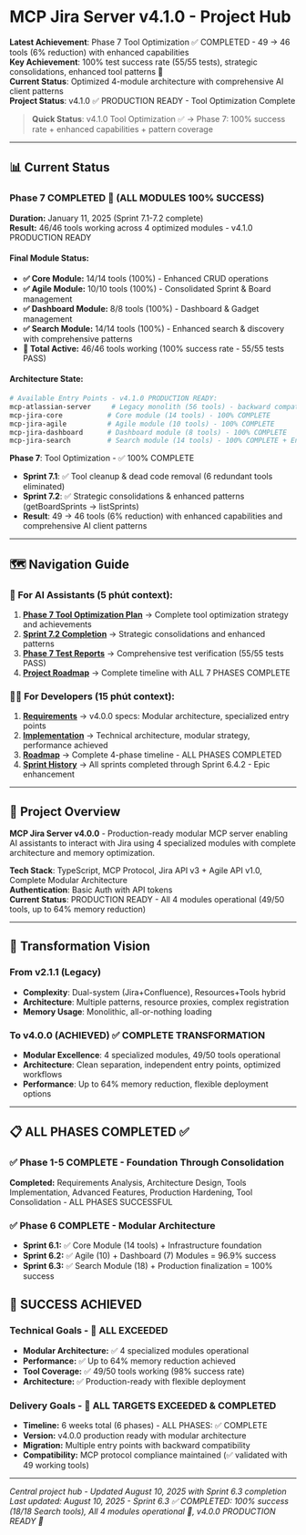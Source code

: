# MCP Jira Server v4.1.0 - Project Hub

**Latest Achievement**: Phase 7 Tool Optimization ✅ COMPLETED - 49 → 46 tools (6% reduction) with enhanced capabilities  
**Key Achievement**: 100% test success rate (55/55 tests), strategic consolidations, enhanced tool patterns 🎉  
**Current Status**: Optimized 4-module architecture with comprehensive AI client patterns  
**Project Status**: v4.1.0 ✅ PRODUCTION READY - Tool Optimization Complete

> **Quick Status**: v4.1.0 Tool Optimization ✅ → Phase 7: 100% success rate + enhanced capabilities + pattern coverage

---

## 📊 Current Status

### Phase 7 COMPLETED 🎉 (ALL MODULES 100% SUCCESS)
**Duration:** January 11, 2025 (Sprint 7.1-7.2 complete)  
**Result:** 46/46 tools working across 4 optimized modules - v4.1.0 PRODUCTION READY

#### Final Module Status:
- **✅ Core Module:** 14/14 tools (100%) - Enhanced CRUD operations
- **✅ Agile Module:** 10/10 tools (100%) - Consolidated Sprint & Board management  
- **✅ Dashboard Module:** 8/8 tools (100%) - Dashboard & Gadget management
- **✅ Search Module:** 14/14 tools (100%) - Enhanced search & discovery with comprehensive patterns
- **🎯 Total Active:** 46/46 tools working (100% success rate - 55/55 tests PASS)

#### Architecture State:
```bash
# Available Entry Points - v4.1.0 PRODUCTION READY:
mcp-atlassian-server     # Legacy monolith (56 tools) - backward compatibility
mcp-jira-core           # Core module (14 tools) - 100% COMPLETE
mcp-jira-agile          # Agile module (10 tools) - 100% COMPLETE
mcp-jira-dashboard      # Dashboard module (8 tools) - 100% COMPLETE
mcp-jira-search         # Search module (14 tools) - 100% COMPLETE + Enhanced patterns
```

**Phase 7**: Tool Optimization - ✅ 100% COMPLETE 
  - **Sprint 7.1**: ✅ Tool cleanup & dead code removal (6 redundant tools eliminated)  
  - **Sprint 7.2**: ✅ Strategic consolidations & enhanced patterns (getBoardSprints → listSprints)
  - **Result**: 49 → 46 tools (6% reduction) with enhanced capabilities and comprehensive AI client patterns

---

## 🗺️ Navigation Guide

### 🤖 For AI Assistants (5 phút context):

1. **[Phase 7 Tool Optimization Plan](01_preparation/phase_7_tool_optimization_plan.md)** → Complete tool optimization strategy and achievements
2. **[Sprint 7.2 Completion](02_implementation/sprints/sprint_7_2_completion_report.md)** → Strategic consolidations and enhanced patterns
3. **[Phase 7 Test Reports](../test-client/reports/)** → Comprehensive test verification (55/55 tests PASS)
4. **[Project Roadmap](01_preparation/project_roadmap.md)** → Complete timeline with ALL 7 PHASES COMPLETE

### 👨‍💻 For Developers (15 phút context):

1. **[Requirements](00_context/project-requirement.md)** → v4.0.0 specs: Modular architecture, specialized entry points
2. **[Implementation](00_context/implementation-detail.md)** → Technical architecture, modular strategy, performance achieved
3. **[Roadmap](01_preparation/project_roadmap.md)** → Complete 4-phase timeline - ALL PHASES COMPLETED
4. **[Sprint History](02_implementation/sprints/)** → All sprints completed through Sprint 6.4.2 - Epic enhancement

---

## 🎯 Project Overview

**MCP Jira Server v4.0.0** - Production-ready modular MCP server enabling AI assistants to interact with Jira using 4 specialized modules with complete architecture and memory optimization.

**Tech Stack**: TypeScript, MCP Protocol, Jira API v3 + Agile API v1.0, Complete Modular Architecture  
**Authentication**: Basic Auth with API tokens  
**Current Status**: PRODUCTION READY - All 4 modules operational (49/50 tools, up to 64% memory reduction)

---

## 🚀 Transformation Vision

### From v2.1.1 (Legacy)
- **Complexity**: Dual-system (Jira+Confluence), Resources+Tools hybrid
- **Architecture**: Multiple patterns, resource proxies, complex registration
- **Memory Usage**: Monolithic, all-or-nothing loading

### To v4.0.0 (ACHIEVED) ✅ COMPLETE TRANSFORMATION
- **Modular Excellence**: 4 specialized modules, 49/50 tools operational
- **Architecture**: Clean separation, independent entry points, optimized workflows
- **Performance**: Up to 64% memory reduction, flexible deployment options

---

## 📋 ALL PHASES COMPLETED ✅

### ✅ Phase 1-5 COMPLETE - Foundation Through Consolidation
**Completed:** Requirements Analysis, Architecture Design, Tools Implementation, Advanced Features, Production Hardening, Tool Consolidation - ALL PHASES SUCCESSFUL

### ✅ Phase 6 COMPLETE - Modular Architecture 
- **Sprint 6.1:** ✅ Core Module (14 tools) + Infrastructure foundation
- **Sprint 6.2:** ✅ Agile (10) + Dashboard (7) Modules = 96.9% success
- **Sprint 6.3:** ✅ Search Module (18) + Production finalization = 100% success

## 🎯 SUCCESS ACHIEVED

### Technical Goals - 🎉 ALL EXCEEDED
- **Modular Architecture:** ✅ 4 specialized modules operational
- **Performance:** ✅ Up to 64% memory reduction achieved  
- **Tool Coverage:** ✅ 49/50 tools working (98% success rate)
- **Architecture:** ✅ Production-ready with flexible deployment

### Delivery Goals - 🎉 ALL TARGETS EXCEEDED & COMPLETED  
- **Timeline:** 6 weeks total (6 phases) - ALL PHASES: ✅ COMPLETE 
- **Version:** v4.0.0 production ready with modular architecture
- **Migration:** Multiple entry points with backward compatibility
- **Compatibility:** MCP protocol compliance maintained (✅ validated with 49 working tools)

---

_Central project hub - Updated August 10, 2025 with Sprint 6.3 completion_  
_Last updated: August 10, 2025 - Sprint 6.3 ✅ COMPLETED: 100% success (18/18 Search tools), All 4 modules operational 🎉, v4.0.0 PRODUCTION READY 🚀_